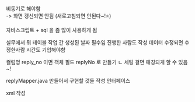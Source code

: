 
비동기로 해야함  
-> 화면 갱신되면 안됨 (새로고침되면 안된다~!⭐️)  

자바스크립트 + sql 을 좀 많이 사용하게 됨

실무에서 뭐 테이블 작업 간 생성된 날짜 필수임
                                         진행한 사람도 작성
                          데이터 수정되면 수정한사람 시간도 기입해야함

컬럼명 
reply_no 이면
객체 필드 replyNo  로 만들기
ㄴ 세팅 걸면 매칭되게 할 수 있음~!

replyMapper.java 만들어서 
구현할 것들 작성
인터페이스

xml 작성
